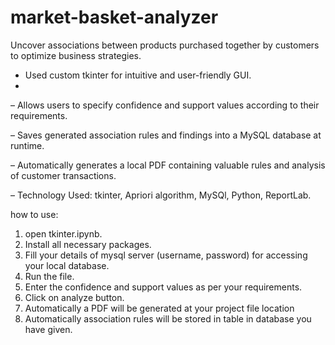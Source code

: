 # market-basket-analyzer
Uncover associations between products purchased together by customers to optimize business strategies.

- Used custom tkinter for intuitive and user-friendly GUI.
- 
– Allows users to specify confidence and support values according to their requirements.

– Saves generated association rules and findings into a MySQL database at runtime.

– Automatically generates a local PDF containing valuable rules and analysis of customer transactions.

– Technology Used: tkinter, Apriori algorithm, MySQl, Python, ReportLab.

how to use:
1. open tkinter.ipynb.
2. Install all necessary packages.
3. Fill your details of mysql server (username, password) for accessing your local database.
4. Run the file.
5. Enter the confidence and support values as per your requirements.
6. Click on analyze button.
7. Automatically a PDF will be generated at your project file location
8. Automatically association rules will be stored in table in database you have given.
